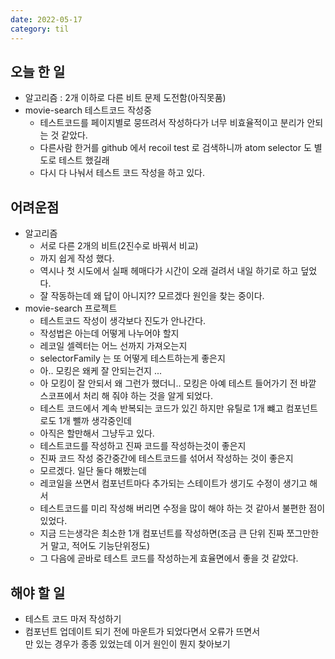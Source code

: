 ```yaml
---
date: 2022-05-17
category: til
---
```


## 오늘 한 일

- 알고리즘 : 2개 이하로 다른 비트 문제 도전함(아직못품)
- movie-search 테스트코드 작성중
  - 테스트코드를 페이지별로 뭉뜨려서 작성하다가 너무 비효율적이고 분리가 안되는 것 같았다.
  - 다른사람 한거를 github 에서 recoil test 로 검색하니까 atom selector 도 별도로 테스트 했길래
  - 다시 다 나눠서 테스트 코드 작성을 하고 있다.

## 어려운점

- 알고리즘
  - 서로 다른 2개의 비트(2진수로 바꿔서 비교)
  - 까지 쉽게 작성 했다.
  - 역시나 첫 시도에서 실패 헤매다가 시간이 오래 걸려서 내일 하기로 하고 덮었다.
  - 잘 작동하는데 왜 답이 아니지?? 모르겠다 원인을 찾는 중이다.
- movie-search 프로젝트
  - 테스트코드 작성이 생각보다 진도가 안나간다.
  - 작성법은 아는데 어떻게 나누어야 할지
  - 레코일 셀렉터는 어느 선까지 가져오는지
  - selectorFamily 는 또 어떻게 테스트하는게 좋은지
  - 아.. 모킹은 왜케 잘 안되는건지 ...
  - 아 모킹이 잘 안되서 왜 그런가 했더니.. 모킹은 아예 테스트 들어가기 전 바깥 스코프에서 처리 해 줘야 하는 것을 알게 되었다.
  - 테스트 코드에서 계속 반복되는 코드가 있긴 하지만 유틸로 1개 뺴고 컴포넌트로도 1개 뺄까 생각중인데
  - 아직은 할만해서 그냥두고 있다.
  - 테스트코드를 작성하고 진짜 코드를 작성하는것이 좋은지
  - 진짜 코드 작성 중간중간에 테스트코드를 섞어서 작성하는 것이 좋은지
  - 모르겠다. 일단 둘다 해봤는데
  - 레코일을 쓰면서 컴포넌트마다 추가되는 스테이트가 생기도 수정이 생기고 해서
  - 테스트코드를 미리 작성해 버리면 수정을 많이 해야 하는 것 같아서 불편한 점이 있었다.
  - 지금 드는생각은 최소한 1개 컴포넌트를 작성하면(조금 큰 단위 진짜 쪼그만한 거 말고, 적어도 기능단위정도)
  - 그 다음에 곧바로 테스트 코드를 작성하는게 효율면에서 좋을 것 같았다.

## 해야 할 일

- 테스트 코드 마저 작성하기
- 컴포넌트 업데이트 되기 전에 마운트가 되었다면서 오류가 뜨면서 <body><div/></body> 만 있는 경우가 종종 있었는데 이거 원인이 뭔지 찾아보기
